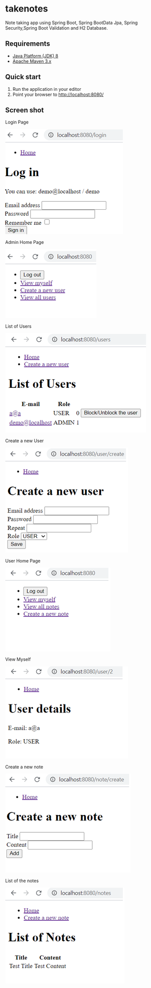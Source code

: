 # takenotes
Note taking app using Spring Boot, Spring BootData Jpa, Spring Security,Spring Boot Validation and H2 Database.

Requirements
------------
* [Java Platform (JDK) 8](http://www.oracle.com/technetwork/java/javase/downloads/index.html)
* [Apache Maven 3.x](http://maven.apache.org/)

Quick start
-----------
1. Run the application in your editor
3. Point your browser to [http://localhost:8080/](http://localhost:8080/)

Screen shot
-----------
Login Page

![Login Page](img/login.png "Login Page")

Admin Home Page

![Admin Home Page](img/homeAdmin.png "Login Page")


List of Users

![List of Users Page](img/listofusersAdmin.png "Login Page")

Create a new User

![Create User Page](img/createNewUser.png "Login Page")

User Home Page

![User Home Page](img/homeUser.png "Login Page")

View Myself

![User View](img/viewMyself.png "Login Page")

Create a new note 

![Create a new note](img/createNewNote.png "Login Page")

List of the notes

![View the notes](img/listOfNotes.png "Login Page")

